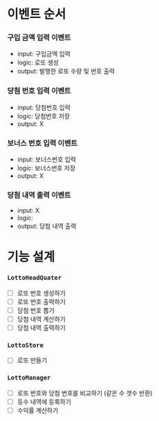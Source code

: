 # 이벤트 순서
### **구입 금액 입력 이벤트**
  - input: 구입금액 입력
  - logic: 로또 생성
  - output: 발행한 로또 수량 및 번호 출력

### **당첨 번호 입력 이벤트**
  - input: 당첨번호 입력
  - logic: 당첨번호 저장
  - output: X

### **보너스 번호 입력 이벤트**
  - input: 보너스번호 입력
  - logic: 보너스번호 저장
  - output: X

### **당첨 내역 출력 이벤트**
  - input: X
  - logic: 
  - output: 당첨 내역 출력

# 기능 설계
### `LottoHeadQuater`
- [ ] 로또 번호 생성하기
- [ ] 로또 번호 출력하기
- [ ] 당첨 번호 뽑기
- [ ] 당첨 내역 계산하기
- [ ] 당첨 내역 출력하기
### `LottoStore`
- [ ] 로또 만들기
### `LottoManager`
- [ ] 로또 번호와 당첨 번호를 비교하기 (같은 수 갯수 반환)
- [ ] 등수 내역에 등록하기
- [ ] 수익률 계산하기